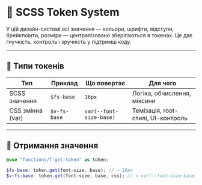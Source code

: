 # 🎯 SCSS Token System

У цій дизайн-системі всі значення — кольори, шрифти, відступи, брейкпоінти, розміри — централізовано зберігаються в токенах. Це дає гнучкість, контроль і зручність у підтримці коду.

---

## 🔁 Типи токенів

| Тип              | Приклад      | Що повертає             | Для чого                           |
| ---------------- | ------------ | ----------------------- | ---------------------------------- |
| SCSS значення    | `$fs-base`   | `16px`                  | Логіка, обчислення, міксини        |
| CSS змінна (var) | `$v-fs-base` | `var(--font-size-base)` | Темізація, root-стилі, UI-контроль |

---

## 🔧 Отримання значення

```scss
@use "functions/f-get-token" as token;

$fs-base: token.get(font-size, base); // → 16px
$v-fs-base: token.get(font-size, base, css); // → var(--font-size-base)
```
